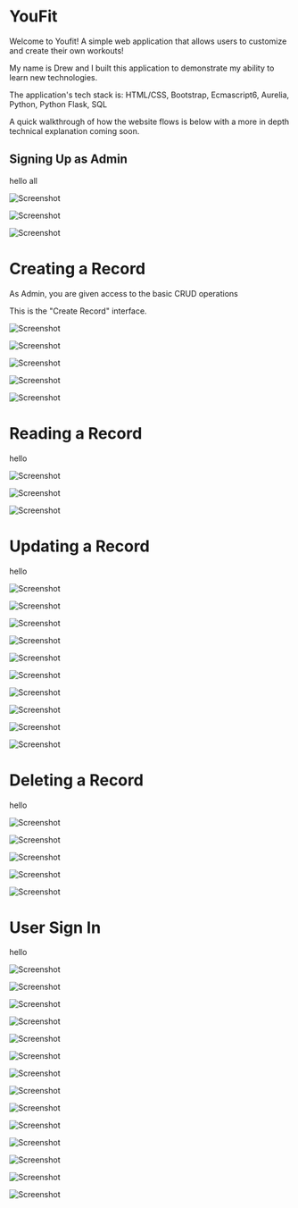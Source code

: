 # YouFit

<!-- <img src=https://github.com/drew-marchione/workoutApp/blob/master/images/signIn.png width="740" height="480"> -->

Welcome to Youfit! A simple web application that allows users to customize and create their own workouts!

My name is Drew and I built this application to demonstrate my ability to learn new technologies.

The application's tech stack is: HTML/CSS, Bootstrap, Ecmascript6, Aurelia, Python, Python Flask, SQL

A quick walkthrough of how the website flows is below with a more in depth technical explanation coming soon.

## Signing Up as Admin

hello all

![Screenshot](./images/signUp.png)

![Screenshot](./images/signIn.png)

![Screenshot](./images/adminLandingPage.png)

# Creating a Record

As Admin, you are given access to the basic CRUD operations

This is the "Create Record" interface. 

![Screenshot](./images/createRecord.png)

![Screenshot](./images/createFailed.png)

![Screenshot](./images/createFailedName.png)

![Screenshot](./images/createSuccessful.png)

![Screenshot](./images/createRecordPanel.png)

# Reading a Record

hello

![Screenshot](./images/readRecord.png)

![Screenshot](./images/readRecordDropdown.png)

![Screenshot](./images/readRecordModal.png)

# Updating a Record

hello

![Screenshot](./images/updateRecord.png)

![Screenshot](./images/updateRecordDropdown.png)

![Screenshot](./images/updateRecordModal.png)

![Screenshot](./images/updateRecordModalText.png)

![Screenshot](./images/updateRecordSuccessful.png)

![Screenshot](./images/updateRecordPanel.png)

![Screenshot](./images/updateRecordNameFail1.png)

![Screenshot](./images/updateRecordNameFail2.png)

![Screenshot](./images/updateRecordEmptyFail1.png)

![Screenshot](./images/updateRecordEmptyFail2.png)

# Deleting a Record

hello

![Screenshot](./images/deleteRecord.png)

![Screenshot](./images/deleteRecordDropdown.png)

![Screenshot](./images/deleteRecordModal.png)

![Screenshot](./images/deleteRecordSuccessful.png)

![Screenshot](./images/deleteRecordPanel.png)

# User Sign In

hello

![Screenshot](./images/signUp.png)

![Screenshot](./images/signUpJohnSmith.png)

![Screenshot](./images/signUpUnsuccessful.png)

![Screenshot](./images/johnSmithLandingPage.png)

![Screenshot](./images/johnSmithWorkoutPage.png)

![Screenshot](./images/chestWorkouts.png)

![Screenshot](./images/chestWorkoutModal.png)

![Screenshot](./images/chestWorkoutModalFilledIn.png)

![Screenshot](./images/chestWorkoutModalSuccessful.png)

![Screenshot](./images/chestWorkoutModalEmpty.png)

![Screenshot](./images/chestWorkoutModalUnsuccessful.png)

![Screenshot](./images/johnSmithWorkoutPageUpdated.png)

![Screenshot](./images/johnSmithWorkoutPageUpdated2.png)

![Screenshot](./images/johnSmithSuccessfulLogout.png)
